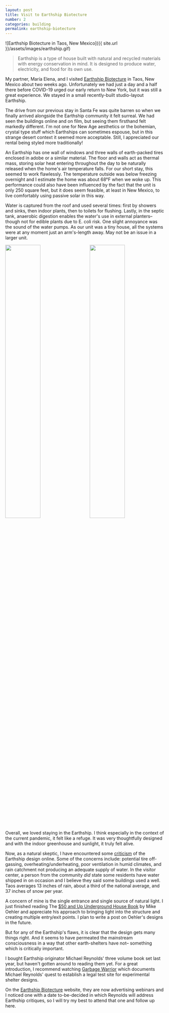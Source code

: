 ```yaml
---
layout: post
title: Visit to Earthship Biotecture
number: 2
categories: building
permalink: earthship-biotecture
---
```


![Earthship Biotecture in Taos, New Mexico]({{ site.url }}/assets/images/earthship.gif)

> Earthship is a type of house built with natural and recycled materials with energy conservation in mind. It is designed to produce water, electricity, and food for its own use.

My partner, María Elena, and I visited [Earthship Biotecture](https://www.earthshipglobal.com) in Taos, New Mexico about two weeks ago. Unfortunately we had just a day and a half there before COVID-19 urged our early return to New York, but it was still a great experience. We stayed in a small recently-built studio-layout Earthship.

The drive from our previous stay in Santa Fe was quite barren so when we finally arrived alongside the Earthship community it felt surreal. We had seen the buildings online and on film, but seeing them firsthand felt markedly different. I'm not one for New Age aesthetics or the bohemian, crystal type stuff which Earthships can sometimes espouse, but in this strange desert context it seemed more acceptable. Still, I appreciated our rental being styled more traditionally!

An Earthship has one wall of windows and three walls of earth-packed tires enclosed in adobe or a similar material. The floor and walls act as thermal mass, storing solar heat entering throughout the day to be naturally released when the home's air temperature falls. For our short stay, this seemed to work flawlessly. The temperature outside was below freezing overnight and I estimate the home was about 68°F when we woke up. This performance could also have been influenced by the fact that the unit is only 250 square feet, but it does seem feasible, at least in New Mexico, to live comfortably using passive solar in this way.

Water is captured from the roof and used several times: first by showers and sinks, then indoor plants, then to toilets for flushing. Lastly, in the septic tank, anaerobic digestion enables the water's use in external planters– though not for edible plants due to E. coli risk. One slight annoyance was the sound of the water pumps. As our unit was a tiny house, all the systems were at any moment just an arm's-length away. May not be an issue in a larger unit.

<img src="{{ site.url }}/assets/images/earthship-interior-1.gif" style="display:inline-block; width: 47%; margin-bottom: 0; margin-right: 6%; height: auto;"><img src="{{ site.url }}/assets/images/earthship-interior-2.gif" style="display: inline-block; width: 47%; margin-bottom: 0; height: auto;">

Overall, we loved staying in the Earthship. I think especially in the context of the current pandemic, it felt like a refuge. It was very thoughtfully designed and with the indoor greenhouse and sunlight, it truly felt alive.

Now, as a natural skeptic, I have encountered some [criticism](http://hackingtheearthship.blogspot.com/p/earthship-academic-research.html) of the Earthship design online. Some of the concerns include: potential tire off-gassing, overheating/underheating, poor ventilation in humid climates, and rain catchment not producing an adequate supply of water. In the visitor center, a person from the community *did* state some residents have water shipped in on occasion and I believe they said some buildings used a well. Taos averages 13 inches of rain, about a third of the national average, and 37 inches of snow per year.

A concern of mine is the single entrance and single source of natural light. I just finished reading The [$50 and Up Underground House Book](https://undergroundhousing.com/) by Mike Oehler and appreciate his approach to bringing light into the structure and creating multiple entry/exit points. I plan to write a post on Oehler's designs in the future.

But for any of the Earthship's flaws, it is clear that the design gets many things right. And it seems to have permeated the mainstream consciousness in a way that other earth-shelters have not– something which is critically important.

I bought Earthship originator Michael Reynolds' three volume book set last year, but haven't gotten around to reading them yet. For a great introduction, I recommend watching [Garbage Warrior](http://www.garbagewarrior.com) which documents Michael Reynolds' quest to establish a legal test site for experimental shelter designs.

On the [Earthship Biotecture](https://www.earthshipglobal.com) website, they are now advertising webinars and I noticed one with a date to-be-decided in which Reynolds will address Earthship critiques, so I will try my best to attend that one and follow up here.
